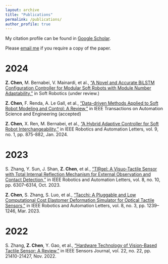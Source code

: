 ```yaml
---
layout: archive
title: "Publications"
permalink: /publications/
author_profile: true
---
```

My citation profile can be found in [Google Scholar](https://scholar.google.com/citations?hl=en&tzom=-60&user=s78k3cgAAAAJ).

<!-- * Our publication in the area of key generation from wireless channels is summarized at [here](/keygen/keygen-pub/)
* Our publication in the area of radio frequency fingerprinting identification is summarized at [here](/rffi/rffi-pub/) -->

Please [email me](mailto:Zixi.Chen@santannapisa.it) if you require a copy of the paper.

<!-- <sup>*</sup> denotes corresponding author. -->

<!-- # Preprint -->

# 2024
**Z. Chen**,  M. Bernabei, V. Mainardi, et al., [“A Novel and Accurate BiLSTM Configuration Controller for Modular Soft Robots with Module Number Adaptability,”](https://arxiv.org/pdf/2401.10997.pdf) in Soft Robotics (under review.)

**Z. Chen**,  F. Renda, A. Le Gall, et al., [“Data-driven Methods Applied to Soft Robot Modeling and Control: A Review,”](https://ieeexplore.ieee.org/document/10477253) in IEEE Transactions on Automation Science and Engineering (accepted)

**Z. Chen**, X. Ren, M. Bernabei, et al., [“A Hybrid Adaptive Controller for Soft Robot Interchangeability,”](https://ieeexplore.ieee.org/document/10333308) in IEEE Robotics and Automation Letters, vol. 9, no. 1, pp. 875-882, Jan. 2024.

# 2023
S. Zhang, Y. Sun, J. Shan, **Z. Chen**, et al., [“TIRgel: A Visuo-Tactile Sensor with Total Internal Reflection Mechanism for External Observation and Contact Detection,”](https://ieeexplore.ieee.org/document/10224334) in IEEE Robotics and Automation Letters, vol. 8, no. 10, pp. 6307–6314, Oct. 2023.

**Z. Chen**, S. Zhang, S. Luo, et al., [“Tacchi: A Pluggable and Low Computational Cost Elastomer Deformation Simulator for Optical Tactile Sensors,”](https://ieeexplore.ieee.org/document/10017344) in IEEE Robotics and Automation Letters, vol. 8, no. 3, pp. 1239–1246, Mar. 2023.

# 2022
S. Zhang, **Z. Chen**, Y. Gao, et al., [“Hardware Technology of Vision-Based Tactile Sensor: A Review,”](https://ieeexplore.ieee.org/document/9911183) in IEEE Sensors Journal, vol. 22, no. 22, pp. 21410-21427, Nov. 2022.





